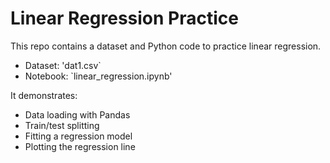 # Linear Regression Practice

This repo contains a dataset and Python code to practice linear regression.
- Dataset: 'dat1.csv`
- Notebook: `linear_regression.ipynb'

It demonstrates:
- Data loading with Pandas
- Train/test splitting
- Fitting a regression model
- Plotting the regression line
